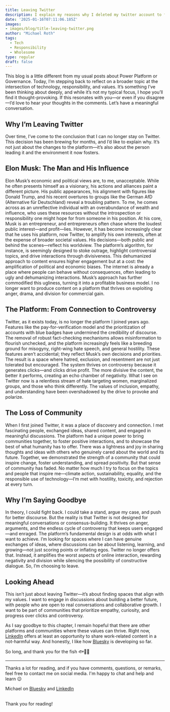 ```yaml
---
title: Leaving Twitter
description: I explain my reasons why I deleted my twitter account to focus more on LinkedIn and Bluesky
date: '2025-01-16T07:11:06.185Z'
images: 
- images/blog/title-leaving-twitter.png
author: "Michael Roth"
tags:
  - Tech
  - Responsibility
  - Wholesome
type: regular
draft: false
---
```


This blog is a little different from my usual posts about Power Platform or Governance. Today, I’m stepping back to reflect on a broader topic at the intersection of technology, responsibility, and values. It’s something I’ve been thinking about deeply, and while it’s not my typical focus, I hope you’ll find it thought-provoking. If this resonates with you—or even if you disagree—I’d love to hear your thoughts in the comments. Let’s have a meaningful conversation.

## Why I’m Leaving Twitter

Over time, I’ve come to the conclusion that I can no longer stay on Twitter. This decision has been brewing for months, and I’d like to explain why. It’s not just about the changes to the platform—it’s also about the person leading it and the environment it now fosters.

## Elon Musk: The Man and His Influence

Elon Musk’s economic and political views are, to me, unacceptable. While he often presents himself as a visionary, his actions and alliances paint a different picture. His public appearances, his alignment with figures like Donald Trump, and his recent overtures to groups like the German AfD (Alternative für Deutschland) reveal a troubling pattern. To me, he comes across as an unreflective individual with an overabundance of wealth and influence, who uses these resources without the introspection or responsibility one might hope for from someone in his position.
At his core, Musk is an entrepreneur, and entrepreneurs often chase where the loudest public interest—and profit—lies. However, it has become increasingly clear that he uses his platform, now Twitter, to amplify his own interests, often at the expense of broader societal values. His decisions—both public and behind the scenes—reflect his worldview. The platform’s algorithm, for instance, is seemingly designed to stoke outrage, highlight controversial topics, and drive interactions through divisiveness. This dehumanized approach to content ensures higher engagement but at a cost: the amplification of political and economic biases.
The internet is already a place where people can behave without consequences, often leading to ugly and dehumanizing interactions. Musk’s approach has further commodified this ugliness, turning it into a profitable business model. I no longer want to produce content on a platform that thrives on exploiting anger, drama, and division for commercial gain.

## The Platform: From Connection to Controversy

Twitter, as it exists today, is no longer the platform I joined years ago. Features like the pay-for-verification model and the prioritization of accounts with blue badges have undermined the credibility of discourse. The removal of robust fact-checking mechanisms allows misinformation to flourish unchecked, and the platform increasingly feels like a breeding ground for misogyny, right-wing hate speech, and general hostility.
These features aren’t accidental; they reflect Musk’s own decisions and priorities. The result is a space where hatred, exclusion, and resentment are not just tolerated but encouraged. The system thrives on controversy because it generates clicks—and clicks drive profit. The more divisive the content, the better it performs, creating an echo chamber of negativity.
What I see on Twitter now is a relentless stream of hate targeting women, marginalized groups, and those who think differently. The values of inclusion, empathy, and understanding have been overshadowed by the drive to provoke and polarize.

## The Loss of Community

When I first joined Twitter, it was a place of discovery and connection. I met fascinating people, exchanged ideas, shared content, and engaged in meaningful discussions. The platform had a unique power to bring communities together, to foster positive interactions, and to showcase the best of what humanity has to offer.
There was a lightness and joy in sharing thoughts and ideas with others who genuinely cared about the world and its future. Together, we demonstrated the strength of a community that could inspire change, foster understanding, and spread positivity.
But that sense of community has faded. No matter how much I try to focus on the topics and people that inspire me—climate action, sustainability, equality, and the responsible use of technology—I’m met with hostility, toxicity, and rejection at every turn.

## Why I’m Saying Goodbye

In theory, I could fight back. I could take a stand, argue my case, and push for better discourse. But the reality is that Twitter is not designed for meaningful conversations or consensus-building. It thrives on anger, arguments, and the endless cycle of controversy that keeps users engaged—and enraged.
The platform’s fundamental design is at odds with what I want to achieve. I’m looking for spaces where I can have genuine exchanges of ideas, where discussions can be about listening, learning, and growing—not just scoring points or inflating egos.
Twitter no longer offers that. Instead, it amplifies the worst aspects of online interaction, rewarding negativity and division while silencing the possibility of constructive dialogue.
So, I’m choosing to leave.

## Looking Ahead

This isn’t just about leaving Twitter—it’s about finding spaces that align with my values. I want to engage in discussions about building a better future, with people who are open to real conversations and collaborative growth. I want to be part of communities that prioritize empathy, curiosity, and progress over clicks and controversy. 

As I say goodbye to this chapter, I remain hopeful that there are other platforms and communities where these values can thrive. Right now, [LinkedIn](https://www.linkedin.com/in/michaelroth42/) offers at least an opportunity to share work-related content in a not-harmful way. And honestly, I like how [Bluesky](https://bsky.app/profile/michael42.bsky.social) is developing so far. 

So long, and thank you for the fish 🐟🐠🐡

---

Thanks a lot for reading, and if you have comments, questions, or remarks, feel free to contact me on social media. I'm happy to chat and help and learn 😉

Michael on [Bluesky](https://bsky.app/profile/michael42.bsky.social) and [LinkedIn](https://www.linkedin.com/in/michaelroth42/)

<br> Thank you for reading!